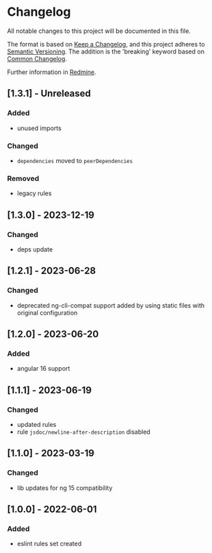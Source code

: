 # Changelog

All notable changes to this project will be documented in this file.

The format is based on [Keep a Changelog](https://keepachangelog.com/en/1.0.0/), and this project adheres
to [Semantic Versioning](https://semver.org/spec/v2.0.0.html). The addition is the 'breaking' keyword based
on [Common Changelog](https://common-changelog.org/).

Further information in [Redmine](https://redmine.touch4it.com/projects/developers-know-how/wiki/Changelog).

## [1.3.1] - Unreleased

### Added

- unused imports

### Changed

- `dependencies` moved to `peerDependencies`

### Removed

- legacy rules

## [1.3.0] - 2023-12-19

### Changed

- deps update

## [1.2.1] - 2023-06-28

### Changed

- deprecated ng-cli-compat support added by using static files with original configuration

## [1.2.0] - 2023-06-20

### Added

- angular 16 support

## [1.1.1] - 2023-06-19

### Changed

- updated rules
- rule `jsdoc/newline-after-description` disabled 

## [1.1.0] - 2023-03-19

### Changed

- lib updates for ng 15 compatibility


## [1.0.0] - 2022-06-01

### Added

- eslint rules set created
